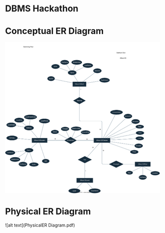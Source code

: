 # DBMS Hackathon


# Conceptual ER Diagram

![alt text](ConceptualSVG/ConceptualSwimmingPool.drawio.svg)


# Physical ER Diagram

![alt text](PhysicalER Diagram.pdf)
